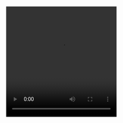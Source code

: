 <video src="https://github.com/user-attachments/assets/34c75c39-b619-48be-b0e4-2ee4effb6f02" width="300" Height="300" loop="89" autoplay="1"></video>




